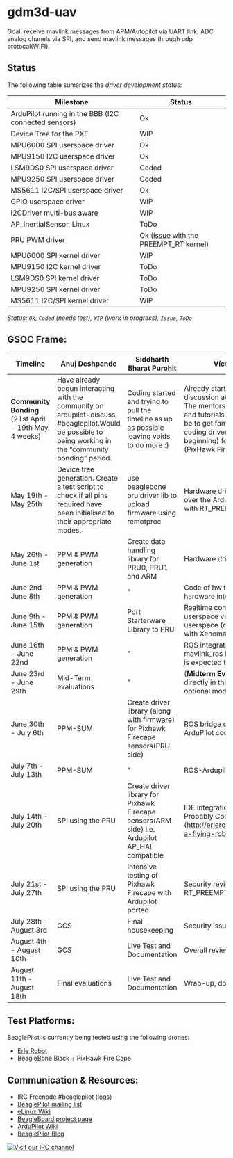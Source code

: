 gdm3d-uav
=========

Goal: receive mavlink messages from APM/Autopilot via UART link, ADC analog chanels via SPI, and send mavlink messages through udp protocal(WIFI).

Status
------

The following table sumarizes the *driver development status*:

| Milestone | Status |
| ----------|--------|
| ArduPilot running in the BBB (I2C connected sensors) | Ok |
| Device Tree for the PXF | WIP |
| MPU6000 SPI userspace driver | Ok |
| MPU9150 I2C userspace driver | Ok|
| LSM9DS0 SPI userspace driver | Coded |
| MPU9250 SPI userspace driver | Coded |
| MS5611 I2C/SPI userspace driver | Ok |
| GPIO userspace driver | WIP |
| I2CDriver multi-bus aware | WIP |
| AP_InertialSensor_Linux | ToDo |
| PRU PWM driver | Ok ([issue](https://groups.google.com/forum/#!topic/beaglepilot/7DKcdm0AEPo) with the PREEMPT_RT kernel) |
| MPU6000 SPI kernel driver | WIP |
| MPU9150 I2C kernel driver | ToDo |
| LSM9DS0 SPI kernel driver | ToDo |
| MPU9250 SPI kernel driver | ToDo |
| MS5611 I2C/SPI kernel driver | WIP |


*Status: `Ok`, `Coded` (needs test), `WIP` (work in progress), `Issue`, `ToDo`*

GSOC Frame:
-------------

| Timeline | Anuj Deshpande| Siddharth Bharat Purohit| Víctor Mayoral Vilches |
|----------|-------------- |-------------------------|------------------------|
| **Community Bonding** (21st April - 19th May 4 weeks)|Have already begun interacting with the community on ardupilot-discuss, #beaglepilot.Would be possible to being working in the “community bonding” period. | Coding started and trying to pull the timeline as up as possible leaving voids to do more :)| Already started coding and the discussion at #beaglepilot (Freenode). The mentors provided great feedback and tutorials to get started. The goal will be to get familiar with ArduPilot and start coding drivers (userspace ones at the beginning) for the hardware to be used (PixHawk Fire Cape). |
| May 19th - May 25th |Device tree generation. Create a test script to check if all pins required have been initialised to their appropriate modes.  | use beaglebone pru driver lib to upload firmware using remotproc| Hardware drivers coding (userspace) over the ArduPilot code (Linux kernel with RT_PREEMPT patches applied). |
| May 26th - June 1st | PPM & PWM generation| Create data handling library for PRU0, PRU1 and ARM| Hardware drivers coding. |
| June 2nd - June 8th | PPM & PWM generation | " | Code of hw tests. Make sure that all the hardware interfaces properly.| 
| June 9th - June 15th | PPM & PWM generation | Port Starterware Library to PRU| Realtime comparison: stock kernel userspace vs RT_PREEMPT kernel userspace (desirable to include tests with Xenomai if the time allows it) |
| June 16th - June 22nd | PPM & PWM generation | "| ROS integration through MAVLink (using mavlink_ros ROS package). This first task is expected to be straightforward.|
| June 23rd - June 29th |Mid-Term evaluations | "| (**Midterm Eval**) ROS bridge coded directly in the ArduPilot code as an optional module. |
| June 30th - July 6th | PPM-SUM |Create driver library (along with firmware) for Pixhawk Firecape sensors(PRU side) | ROS bridge coded directly in the ArduPilot code as an optional module.|
| July 7th - July 13th | PPM-SUM | "| ROS-Ardupilot tests. |
| July 14th - July 20th | SPI using the PRU | Create driver library for Pixhawk Firecape sensors(ARM side) i.e. Ardupilot AP_HAL compatible| IDE integration, web programming. Probably Codiad or Cloud9 (http://erlerobot.com/blog/programming-a-flying-robot-in-the-browser/). |
| July 21st - July 27th | SPI using the PRU |Intensive testing of Pixhawk Firecape with Ardupilot ported | Security review of Ardupilot running on a RT_PREEMPT patched kernel.|
| July 28th - August 3rd | GCS | Final housekeeping| Security issues. |
| August 4th - August 10th | GCS |Live Test and Documentation | Overall review an tutorials development. |
| August 11th - August 18th | Final evaluations |Live Test and Documentation | Wrap-up, documentation and delivery. |

Test Platforms:
-----------
BeaglePilot is currently being tested using the following drones:
- [Erle Robot](http://erlerobot.com)
- BeagleBone Black + PixHawk Fire Cape

Communication & Resources:
--------------
- IRC Freenode #beaglepilot ([logs](http://logs.nslu2-linux.org/livelogs/beaglepilot/))
- [BeaglePilot mailing list](https://groups.google.com/forum/#!forum/beaglepilot)
- [eLinux Wiki](http://elinux.org/BeagleBoard/GSoC/BeaglePilot)
- [BeagleBoard project page](http://beagleboard.org/project/BeaglePilot/)
- [ArduPilot Wiki](http://dev.ardupilot.com/wiki/beaglepilot/)
- [BeaglePilot Blog](http://ardupilotbeaglebone.wordpress.com/)

[![Visit our IRC channel](https://kiwiirc.com/buttons/chat.freenode.net/beaglepilot.png)](https://kiwiirc.com/client/chat.freenode.net/?nick=beaglepilo|?#beaglepilot)
